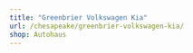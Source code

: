 ```yaml
---
title: "Greenbrier Volkswagen Kia"
url: /chesapeake/greenbrier-volkswagen-kia/
shop: Autohaus
---
```

